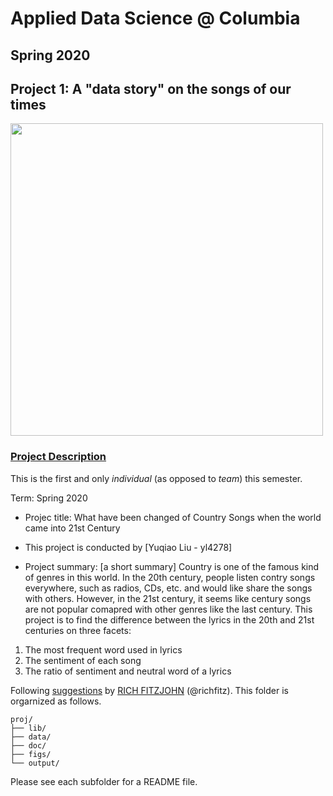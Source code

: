 ﻿# Applied Data Science @ Columbia
## Spring 2020
## Project 1: A "data story" on the songs of our times

<img src="figs/title2.jpeg" width="500">

### [Project Description](doc/)
This is the first and only *individual* (as opposed to *team*) this semester. 

Term: Spring 2020

+ Projec title: What have been changed of Country Songs when the world came into 21st Century
+ This project is conducted by [Yuqiao Liu - yl4278]

+ Project summary: [a short summary] Country is one of the famous kind of genres in this world. In the 20th century, people listen contry songs everywhere, such as radios, CDs, etc. and would like share the songs with others. However, in the 21st century, it seems like century songs are not popular comapred with other genres like the last century. This project is to find the difference between the lyrics in the 20th and 21st centuries on three facets: 
1. The most frequent word used in lyrics
2. The sentiment of each song
3. The ratio of sentiment and neutral word of a lyrics


Following [suggestions](http://nicercode.github.io/blog/2013-04-05-projects/) by [RICH FITZJOHN](http://nicercode.github.io/about/#Team) (@richfitz). This folder is orgarnized as follows.

```
proj/
├── lib/
├── data/
├── doc/
├── figs/
└── output/
```

Please see each subfolder for a README file.

